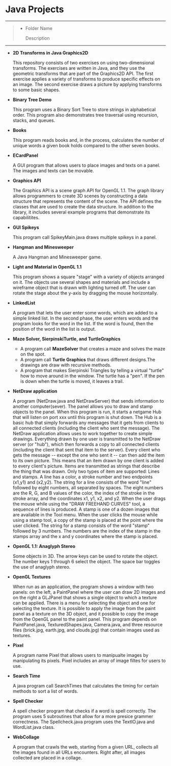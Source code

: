 # Java Projects

---
> - Folder Name
>
>      Description 
---

- **2D Transforms in Java Graphics2D**

    This repository consists of two exercises on using two-dimensional transforms. The exercises are written in Java, and they use the geometric transforms that are part of the Graphics2D API. The first exercise applies a variety of transforms to produce specific effects on an image. The second exercise draws a picture by applying transforms to some basic shapes.

- **Binary Tree Demo**

    This program uses a Binary Sort Tree to store strings in alphabetical order. This program also demonstrates tree traversal using recursion, stacks, and queues.

- **Books**

    This program reads books and, in the process, calculates the number of unique words a given book holds compared to the other seven books. 

- **ECardPanel**

    A GUI program that allows users to place images and texts on a panel. The images and texts can be movable. 

- **Graphics API**

    The Graphics API is a scene graph API for OpenGL 1.1. The graph library allows programmers to create 3D scenes by constructing a data structure that represents the content of the scene. The API defines the classes that are used to create the data structure. In addition to the library, it includes several example programs that demonstrate its capabilitites. 

- **GUI Spikeys**

    This program call SpikeyMain.java draws multiple spikeys in a panel.

- **Hangman and Minesweeper** 

    A Java Hangman and Minesweeper game.

- **Light and Material in OpenGL 1.1**

    This program shows a square "stage" with a variety of objects arranged on it. The objects use several shapes and materials and include a wireframe object that is drawn with lighting turned off. The user can rotate the stage about the y-axis by dragging the mouse horizontally.

- **LinkedList**

    A program that lets the user enter some words, which are added to a simple linked list. In the second phase, the user enters words and the program looks for the word in the list. If the word is found, then the position of the word in the list is output.

- **Maze Solver, SierpinskiTurtle, and TurtleGraphics**
 
    - A program call **MazeSolver** that creates a maze and solves the maze on the spot.  
    - A program call **Turtle Graphics** that draws different designs.The drawings are draw with recursive methods.
    - A program that makes Sierpinski Triangles by telling a virtual "turtle" how to move around in the window. The turtle has a "pen". If the pen is down when the turtle is moved, it leaves a trail.


- **NetDraw application**

    A program (NetDraw.java and NetDrawServer) that sends information to another computer(sever). The panel allows you to draw and stamp objects to the panel. When this program is run, it starts a netgame Hub that will listen on port xxx until this program is shut down. The Hub is a basic hub that simply forwards any messages that it gets from clients to all connected clients (including the client who sent the message). The NetDraw application allows uses to work together to create simple drawings. Everything drawn by one user is transmitted to the NetDraw server (or "hub"), which then forwards a copy to all connected clients (including the client that sent that item to the server). Every  client who gets the message -- except the one who sent it -- can then add the item to its own picture. This means  that an item drawn by one client is added to every client's picture.  Items are transmitted as strings that  describe the thing that was drawn. Only two types of item  are supported: Lines and stamps. A line has a color, a stroke number and two endpoints (x1,y1) and (x2,y2). The string for a line consists of the word "line" followed by eight   numbers, all separated by spaces. The eight numbers are the R, G, and B  values of the color, the index of the stroke in the stroke array, and the coordinates x1, y1, x2, and y2. When the user drags the mouse while using the "DRAW FREEHAND CURVES" tool, a sequence of lines is produced. A stamp is one of a dozen images that are available in the Tool menu.  When the user clicks the mouse while using a  stamp tool, a copy of the stamp is placed at the point where the user clicked. The string for a stamp consists of  the word "stamp" followed by 3 numbers.  The numbers are  the index of the stamp in the stamps array and the x and y coordinates where the stamp is placed.

- **OpenGL 1.1: Anaglyph Stereo**
 
    Some objects in 3D.  The arrow keys can be used to rotate the object.  The number keys 1 through 6 select the object. The space bar toggles the use of anaglyph stereo.

- **OpenGL Textures**

    When run as an application, the program shows a window with two panels:  on the left, a PaintPanel where the user can draw 2D images and on the right a GLJPanel that shows a single object to which a texture can be applied.  There is a menu for selecting the object and one for selecting the texture. It is possible to apply the image from the paint panel as a texture on the 3D object, and it possible to copy the image from the OpenGL panel to the paint panel. This program depends on PaintPanel.java, TexturedShapes.java, Camera.java, and three resource files (brick.jpg, earth.jpg, and clouds.jpg) that contain images used as textures.

- **Pixel**

    A program name Pixel that allows users to manipualte images by manipulating its pixels. Pixel includes an array of image filtes for users to use. 

- **Search Time**

    A java program call SearchTimes that calculates the timing for certain methods to sort a list of words.

- **Spell Checker**

    A spell checker program that checks if a word is spell correctly. The program uses 5 subroutines that allow for a more presice grammer correctness. The Spellcheck.java program uses the TextIO.java and WordList.java class.

- **WebCollage**

    A program that crawls the web, starting from a given URL, collects all the images found in all URLs encounters. Right after, all images collected are placed in a collage. 
